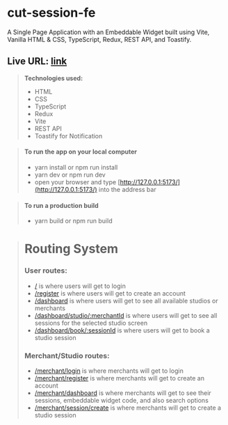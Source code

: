# cut-session-fe

A Single Page Application with an Embeddable Widget built using Vite, Vanilla HTML & CSS, TypeScript, Redux, REST API, and Toastify.

## Live URL: [link](https://cut-sessions.netlify.app/)

> **Technologies used:**
>
> - HTML
> - CSS
> - TypeScript
> - Redux
> - Vite
> - REST API
> - Toastify for Notification

> #### To run the app on your local computer
>
> - yarn install or npm run install
> - yarn dev or npm run dev
> - open your browser and type [http://127.0.0.1:5173/](http://127.0.0.1:5173/) into the address bar

> #### To run a production build
>
> - yarn build or npm run build

> # Routing System
>
> ### User routes:
>
> - [/](https://cut-sessions.netlify.app/) is where users will get to login
> - [/register](https://cut-sessions.netlify.app/register) is where users will get to create an account
> - [/dashboard](https://cut-sessions.netlify.app/dashboard) is where users will get to see all available studios or merchants
> - [/dashboard/studio/:merchantId](https://cut-sessions.netlify.app/dashboard/studio/83fjdcndscksncsis485sjccid) is where users will get to see all sessions for the selected studio screen
> - [/dashboard/book/:sessionId](https://cut-sessions.netlify.app/dashboard/book/83fjdcndscksncsis485sjccid) is where users will get to book a studio session
>
> ### Merchant/Studio routes:
>
> - [/merchant/login](https://cut-sessions.netlify.app/merchant/login) is where merchants will get to login
> - [/merchant/register](https://cut-sessions.netlify.app/merchant/register) is where merchants will get to create an account
> - [/merchant/dashboard](https://cut-sessions.netlify.app/merchant/dashboard) is where merchants will get to see their sessions, embeddable widget code, and also search options
> - [/merchant/session/create](https://cut-sessions.netlify.app/merchant/session/create) is where merchants will get to create a studio session
